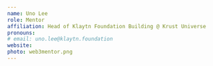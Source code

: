 ```yaml
---
name: Uno Lee
role: Mentor
affiliation: Head of Klaytn Foundation Building @ Krust Universe
pronouns: 
# email: uno.lee@klaytn.foundation
website: 
photo: web3mentor.png
---
```

